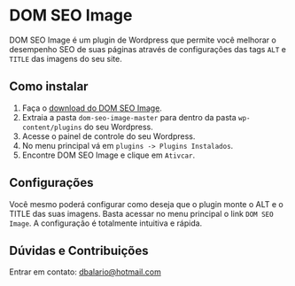 # DOM SEO Image

DOM SEO Image é um plugin de Wordpress que permite você melhorar o desempenho SEO de suas páginas através de configurações das tags `ALT` e `TITLE` das imagens do seu site.

## Como instalar
1. Faça o [download do DOM SEO Image](https://github.com/joao-pedro-alves/dom-seo-image/archive/master.zip).
2. Extraia a pasta `dom-seo-image-master` para dentro da pasta `wp-content/plugins` do seu Wordpress.
3. Acesse o painel de controle do seu Wordpress.
4. No menu principal vá em `plugins -> Plugins Instalados`.
5. Encontre DOM SEO Image e clique em `Ativcar`.

## Configurações

Você mesmo poderá configurar como deseja que o plugin monte o ALT e o TITLE das suas imagens. Basta acessar no menu principal o link `DOM SEO Image`. A configuração é totalmente intuitiva e rápida.

## Dúvidas e Contribuições

Entrar em contato: dbalario@hotmail.com
